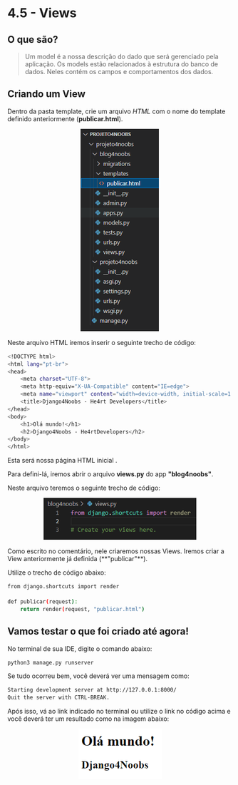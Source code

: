 # 4.5 - Views

## O que são?

> Um model é a nossa descrição do dado que será gerenciado pela aplicação.
> Os models estão relacionados à estrutura do banco de dados. Neles contém os campos e comportamentos dos dados.

## Criando um View

Dentro da pasta template, crie um arquivo *HTML* com o nome do template definido anteriormente (**publicar.html**).
<p align="center">
<img src="../images/template.png">
</p>
Neste arquivo HTML iremos inserir o seguinte trecho de código:

```bash
<!DOCTYPE html>
<html lang="pt-br">
<head>
    <meta charset="UTF-8">
    <meta http-equiv="X-UA-Compatible" content="IE=edge">
    <meta name="viewport" content="width=device-width, initial-scale=1.0">
    <title>Django4Noobs - He4rt Developers</title>
</head>
<body>
    <h1>Olá mundo!</h1>
    <h2>Django4Noobs - He4rtDevelopers</h2>
</body>
</html>
```
Esta será nossa página HTML inicial .

Para defini-lá, iremos abrir o arquivo **views.py** do app **"blog4noobs"**.

Neste arquivo teremos o seguinte trecho de código:
<p align="center">
<img src="../images/views.png">
</p>
Como escrito no comentário, nele criaremos nossas Views. Iremos criar a View anteriormente já definida (**"publicar"**).

Utilize o trecho de código abaixo:

```bash
from django.shortcuts import render

def publicar(request):
    return render(request, "publicar.html")
```

## Vamos testar o que foi criado até agora!

No terminal de sua IDE, digite o comando abaixo:

```bash
python3 manage.py runserver
```

Se tudo ocorreu bem, você deverá ver uma mensagem como:

```bash
Starting development server at http://127.0.0.1:8000/
Quit the server with CTRL-BREAK.
```
Após isso, vá ao link indicado no terminal ou utilize o link no código acima e você deverá ter um resultado como na imagem abaixo:
<p align="center">
<img src="../images/resultado.png">
</p>

